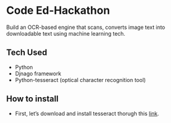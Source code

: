 # Code Ed-Hackathon
Build an OCR-based engine that scans, converts image text into downloadable text using machine learning tech.

## Tech Used
<ul>
  <li>Python</li>
  <li>Djnago framework</li>
  <li>Python-tesseract (optical character recognition tool)</li>
</ul>

## How to install
<ul>
  <li>First, let’s download and install tesseract thorugh this <a href="http://digi.bib.uni-mannheim.de/tesseract/tesseract-ocr-setup-4.00.00dev.exe">link</a>.
